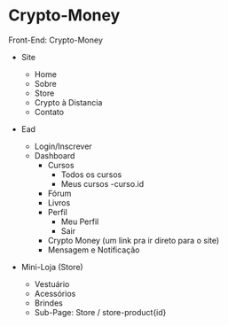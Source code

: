 # Crypto-Money
Front-End: Crypto-Money

- Site
  - Home
  - Sobre
  - Store
  - Crypto à Distancia
  - Contato
  
- Ead
  - Login/Inscrever
  - Dashboard
	- Cursos
		- Todos os cursos
		- Meus cursos
      -curso.id
	- Fórum
	- Livros
	- Perfil
		- Meu Perfil
		- Sair
	- Crypto Money (um link pra ir direto para o site)
	- Mensagem e Notificação

- Mini-Loja (Store)
  - Vestuário 
  - Acessórios
  - Brindes
  - Sub-Page: Store / store-product{id}

  
  
